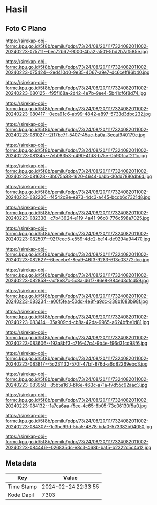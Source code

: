 # Hasil

## Foto C Plano

https://sirekap-obj-formc.kpu.go.id/5f8b/pemilu/pdpr/73/24/08/20/11/7324082011002-20240223-075711--bec72b67-9000-4ba2-a501-5bd2b7af585e.jpg

https://sirekap-obj-formc.kpu.go.id/5f8b/pemilu/pdpr/73/24/08/20/11/7324082011002-20240223-075424--2ed410d0-9e35-4067-a9e7-dc6ceff86b40.jpg

https://sirekap-obj-formc.kpu.go.id/5f8b/pemilu/pdpr/73/24/08/20/11/7324082011002-20240223-080125--f95f168a-2d42-4e7b-9ee4-5b41df6f8d74.jpg

https://sirekap-obj-formc.kpu.go.id/5f8b/pemilu/pdpr/73/24/08/20/11/7324082011002-20240223-080417--0eca91c6-ab99-4842-a897-5733d3dbc232.jpg

https://sirekap-obj-formc.kpu.go.id/5f8b/pemilu/pdpr/73/24/08/20/11/7324082011002-20240223-081027--2f17bc7f-5407-45ac-ba0a-3ecaf940179c.jpg

https://sirekap-obj-formc.kpu.go.id/5f8b/pemilu/pdpr/73/24/08/20/11/7324082011002-20240223-081345--7eb08353-c490-4fd8-b75e-05901caf211c.jpg

https://sirekap-obj-formc.kpu.go.id/5f8b/pemilu/pdpr/73/24/08/20/11/7324082011002-20240223-081628--3b075a38-1620-4644-babb-30dd7880db6d.jpg

https://sirekap-obj-formc.kpu.go.id/5f8b/pemilu/pdpr/73/24/08/20/11/7324082011002-20240223-082206--f4542c2e-e973-4dc3-a445-bcdb6c7321d8.jpg

https://sirekap-obj-formc.kpu.go.id/5f8b/pemilu/pdpr/73/24/08/20/11/7324082011002-20240223-082338--c7b43624-e119-4a41-96c8-776c598a7025.jpg

https://sirekap-obj-formc.kpu.go.id/5f8b/pemilu/pdpr/73/24/08/20/11/7324082011002-20240223-082507--92f7cec5-e559-4dc2-be14-de9294a94470.jpg

https://sirekap-obj-formc.kpu.go.id/5f8b/pemilu/pdpr/73/24/08/20/11/7324082011002-20240223-082627--6becebe1-8ea9-46f3-9283-613c03772dcc.jpg

https://sirekap-obj-formc.kpu.go.id/5f8b/pemilu/pdpr/73/24/08/20/11/7324082011002-20240223-082853--acf8e87c-5c8a-46f7-96e8-984ed3dfcd59.jpg

https://sirekap-obj-formc.kpu.go.id/5f8b/pemilu/pdpr/73/24/08/20/11/7324082011002-20240223-083234--e00f5fea-50dd-4e8f-a9dc-338b1083b98f.jpg

https://sirekap-obj-formc.kpu.go.id/5f8b/pemilu/pdpr/73/24/08/20/11/7324082011002-20240223-083414--35a909cd-cb8a-42da-9965-a624bfbe1d81.jpg

https://sirekap-obj-formc.kpu.go.id/5f8b/pemilu/pdpr/73/24/08/20/11/7324082011002-20240223-083606--193a8bf3-c716-47c4-9b4e-f96d31cd98f6.jpg

https://sirekap-obj-formc.kpu.go.id/5f8b/pemilu/pdpr/73/24/08/20/11/7324082011002-20240223-083817--5d231132-570f-47bf-876d-a6d82269ebc3.jpg

https://sirekap-obj-formc.kpu.go.id/5f8b/pemilu/pdpr/73/24/08/20/11/7324082011002-20240223-083958--85b5a163-b16e-463c-a71a-f7d55c92aac3.jpg

https://sirekap-obj-formc.kpu.go.id/5f8b/pemilu/pdpr/73/24/08/20/11/7324082011002-20240223-084132--1a7ca6aa-f5ee-4c65-8b05-73c06130f5a0.jpg

https://sirekap-obj-formc.kpu.go.id/5f8b/pemilu/pdpr/73/24/08/20/11/7324082011002-20240223-084307--1c3bc99d-5ba5-4878-bda0-573382b04050.jpg

https://sirekap-obj-formc.kpu.go.id/5f8b/pemilu/pdpr/73/24/08/20/11/7324082011002-20240223-084446--026835dc-e8c3-468b-baf5-b2322c5c4a12.jpg


## Metadata

| Key        | Value               |
| ---------- | ------------------- |
| Time Stamp | 2024-02-24 22:33:55 |
| Kode Dapil | 7303                |



